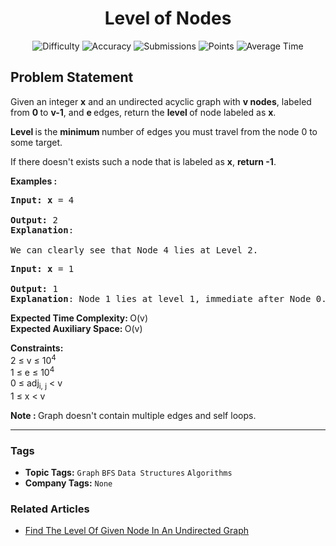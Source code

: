 <h1 align="center">Level of Nodes</h1>

<p align="center">
  <img alt="Difficulty" title="Difficulty" src="https://custom-icon-badges.demolab.com/badge/Difficulty: Medium-1F222E?style=for-the-badge&logoColor=white&logo=fire"/>
  <img alt="Accuracy" title="Accuracy" src="https://custom-icon-badges.demolab.com/badge/Accuracy: 50.95%25-1F222E?style=for-the-badge&logoColor=white&logo=target"/>
  <img alt="Submissions" title="Submissions" src="https://custom-icon-badges.demolab.com/badge/Submissions: 61K+-1F222E?style=for-the-badge&logoColor=white&logo=repo"/>
  <img alt="Points" title="Points" src="https://custom-icon-badges.demolab.com/badge/Points: 4-1F222E?style=for-the-badge&logoColor=white&logo=award"/>
  <img alt="Average Time" title="Average Time" src="https://custom-icon-badges.demolab.com/badge/Average%20Time: 15m-1F222E?style=for-the-badge&logoColor=white&logo=clock"/>
</p>

## Problem Statement

Given an integer <b>x</b> and an undirected acyclic graph with <b>v nodes</b>, labeled from <b>0 </b>to <b>v-1</b>, and <b>e </b>edges, return the <b>level </b>of node labeled as <b>x</b>.

<b>Level </b>is the <b>minimum </b>number of edges you must travel from the node 0 to some target.

If there doesn't exists such a node that is labeled as <b>x</b>, <b>return -1</b>.<br>

<b>Examples :</b>

<pre><b>Input: </b><b>x</b> = 4
<br><b>Output: </b>2
<b>Explanation</b>:
<br>We can clearly see that Node 4 lies at Level 2.
</pre>

<pre><b>Input: </b><b>x</b> = 1
 <br><b>Output: </b>1
<b>Explanation</b>: Node 1 lies at level 1, immediate after Node 0.</pre>

<b>Expected Time Complexity: </b>O(v)<br><b>Expected Auxiliary Space: </b>O(v)

<b>Constraints:</b><br>2  ≤ v ≤  10<sup>4<br></sup>1 ≤ e ≤ 10<sup>4</sup><br>0  ≤ adj<sub>i, j</sub> < v<br>1  ≤ x < v<br>

<b>Note : </b>Graph doesn't contain multiple edges and self loops.


<hr>

### Tags
- **Topic Tags:** `Graph` `BFS` `Data Structures` `Algorithms`
- **Company Tags:** `None`

### Related Articles
- [Find The Level Of Given Node In An Undirected Graph](https://www.geeksforgeeks.org/find-the-level-of-given-node-in-an-undirected-graph/)
